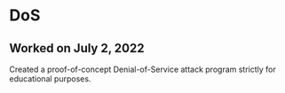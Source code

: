 # DoS
## Worked on July 2, 2022
Created a proof-of-concept Denial-of-Service attack program strictly for educational purposes.
